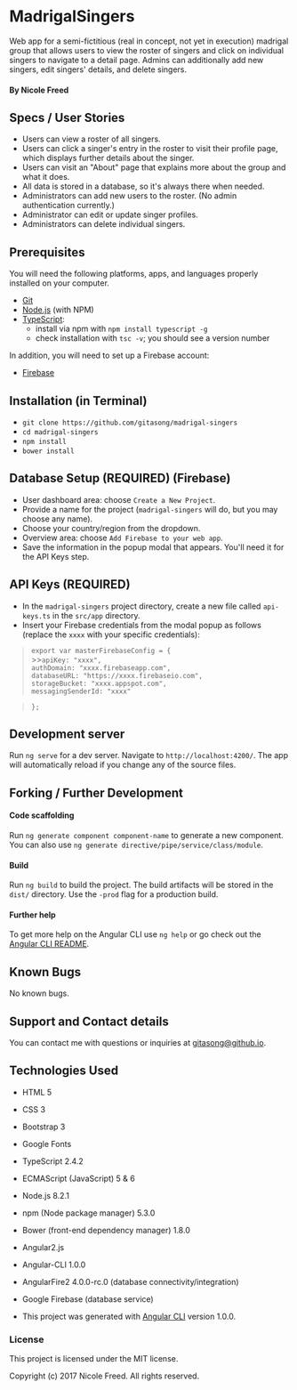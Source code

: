 # MadrigalSingers

Web app for a semi-fictitious (real in concept, not yet in execution) madrigal group that allows users to view the roster of singers and click on individual singers to navigate to a detail page. Admins can additionally add new singers, edit singers' details, and delete singers.

#### By Nicole Freed

## Specs / User Stories
* Users can view a roster of all singers.
* Users can click a singer's entry in the roster to visit their profile page, which displays further details about the singer.
* Users can visit an "About" page that explains more about the group and what it does.
* All data is stored in a database, so it's always there when needed.
* Administrators can add new users to the roster. (No admin authentication currently.)
* Administrator can edit or update singer profiles.
* Administrators can delete individual singers.

## Prerequisites

  You will need the following platforms, apps, and languages properly installed on your computer.

  * [Git](https://git-scm.com/)
  * [Node.js](https://nodejs.org/) (with NPM)
  * [TypeScript](http://www.typescriptlang.org):
    * install via npm with `npm install typescript -g`
    * check installation with `tsc -v`; you should see a version number

In addition, you will need to set up a Firebase account:

  * [Firebase](https://firebase.google.com)

## Installation (in Terminal)

  * `git clone https://github.com/gitasong/madrigal-singers`
  * `cd madrigal-singers`
  * `npm install`
  * `bower install`

## Database Setup (REQUIRED) (Firebase)

  * User dashboard area: choose `Create a New Project`.
  * Provide a name for the project (`madrigal-singers` will do, but you may choose any name).
  * Choose your country/region from the dropdown.
  * Overview area: choose `Add Firebase to your web app`.
  * Save the information in the popup modal that appears. You'll need it for the API Keys step.

## API Keys (REQUIRED)

  * In the `madrigal-singers` project directory, create a new file called `api-keys.ts` in the `src/app` directory.
  * Insert your Firebase credentials from the modal popup as follows (replace the `xxxx` with your specific credentials):

  > `export var masterFirebaseConfig = {`<br/>
    >>`apiKey: "xxxx",`<br/>
    `authDomain: "xxxx.firebaseapp.com",`<br/>
    `databaseURL: "https://xxxx.firebaseio.com",`<br/>
    `storageBucket: "xxxx.appspot.com",`<br/>
    `messagingSenderId: "xxxx"`<br/>

  >`};`

## Development server

Run `ng serve` for a dev server. Navigate to `http://localhost:4200/`. The app will automatically reload if you change any of the source files.

## Forking / Further Development

#### Code scaffolding

Run `ng generate component component-name` to generate a new component. You can also use `ng generate directive/pipe/service/class/module`.

#### Build

Run `ng build` to build the project. The build artifacts will be stored in the `dist/` directory. Use the `-prod` flag for a production build.

#### Further help

To get more help on the Angular CLI use `ng help` or go check out the [Angular CLI README](https://github.com/angular/angular-cli/blob/master/README.md).

## Known Bugs

No known bugs.

## Support and Contact details

You can contact me with questions or inquiries at gitasong@github.io.

## Technologies Used

  * HTML 5
  * CSS 3
  * Bootstrap 3
  * Google Fonts
  * TypeScript 2.4.2
  * ECMAScript (JavaScript) 5 & 6
  * Node.js 8.2.1
  * npm (Node package manager) 5.3.0
  * Bower (front-end dependency manager) 1.8.0
  * Angular2.js
  * Angular-CLI 1.0.0
  * AngularFire2 4.0.0-rc.0 (database connectivity/integration)
  * Google Firebase (database service)

  * This project was generated with [Angular CLI](https://github.com/angular/angular-cli) version 1.0.0.

  ### License

  This project is licensed under the MIT license.

  Copyright (c) 2017 Nicole Freed. All rights reserved.

